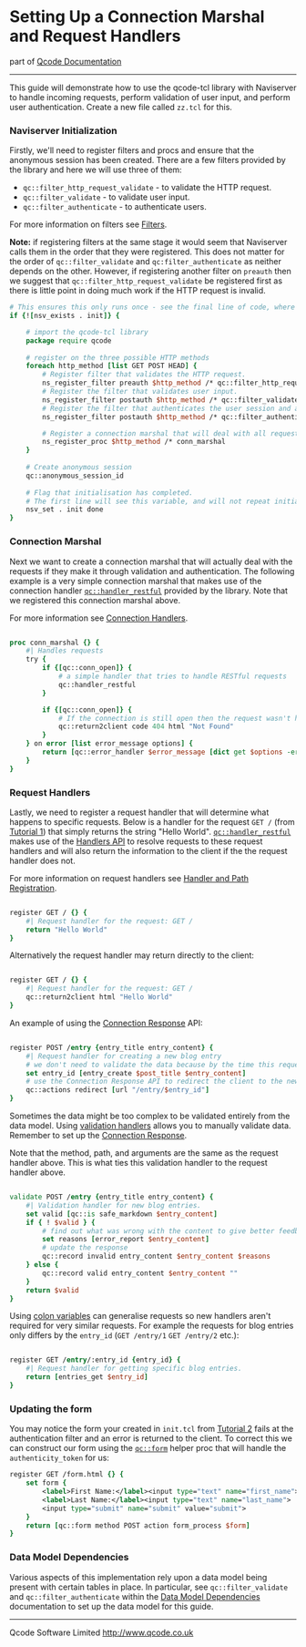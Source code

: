 Setting Up a Connection Marshal and Request Handlers
========
part of [Qcode Documentation](index.md)

* * *

This guide will demonstrate how to use the qcode-tcl library with Naviserver to handle incoming requests, perform validation of user input, and perform user authentication. Create a new file called `zz.tcl` for this.

### Naviserver Initialization
Firstly, we'll need to register filters and procs and ensure that the anonymous session has been created. There are a few filters provided by the library and here we will use three of them:

* `qc::filter_http_request_validate` - to validate the HTTP request.
* `qc::filter_validate` - to validate user input.
* `qc::filter_authenticate` - to authenticate users.

For more information on filters see [Filters].

**Note:** if registering filters at the same stage it would seem that Naviserver calls them in the order that they were registered. This does not matter for the order of `qc::filter_validate` and `qc:filter_authenticate` as neither depends on the other. However, if registering another filter on `preauth` then we suggest that `qc::filter_http_request_validate` be registered first as there is little point in doing much work if the HTTP request is invalid.

```tcl
# This ensures this only runs once - see the final line of code, where the variable is set.
if {![nsv_exists . init]} {

    # import the qcode-tcl library
    package require qcode
    
    # register on the three possible HTTP methods
    foreach http_method [list GET POST HEAD] {
        # Register filter that validates the HTTP request.
        ns_register_filter preauth $http_method /* qc::filter_http_request_validate
        # Register the filter that validates user input.
        ns_register_filter postauth $http_method /* qc::filter_validate
        # Register the filter that authenticates the user session and authenticity token.
        ns_register_filter postauth $http_method /* qc::filter_authenticate

        # Register a connection marshal that will deal with all requests.
        ns_register_proc $http_method /* conn_marshal
    }
  
    # Create anonymous session
    qc::anonymous_session_id
    
    # Flag that initialisation has completed.
    # The first line will see this variable, and will not repeat initialisation.
    nsv_set . init done
}

```


### Connection Marshal
Next we want to create a connection marshal that will actually deal with the requests if they make it through validation and authentication. The following example is a very simple connection marshal that makes use of the connection handler [`qc::handler_restful`] provided by the library. Note that we registered this connection marshal above.

For more information see [Connection Handlers].

```tcl

proc conn_marshal {} {
    #| Handles requests
    try {
        if {[qc::conn_open]} {
            # a simple handler that tries to handle RESTful requests
            qc::handler_restful
        }

        if {[qc::conn_open]} {
            # If the connection is still open then the request wasn't handled by handler_restful
            qc::return2client code 404 html "Not Found"
        }
    } on error [list error_message options] {
        return [qc::error_handler $error_message [dict get $options -errorinfo] [dict get $options -errorcode]]
    }
}

```

### Request Handlers
Lastly, we need to register a request handler that will determine what happens to specific requests. Below is a handler for the request `GET /` (from [Tutorial 1]) that simply returns the string "Hello World". [`qc::handler_restful`] makes use of the [Handlers API] to resolve requests to these request handlers and will also return the information to the client if the the request handler does not.

For more information on request handlers see [Handler and Path Registration].

```tcl

register GET / {} {
    #| Request handler for the request: GET /
    return "Hello World"
}

```

Alternatively the request handler may return directly to the client:

```tcl

register GET / {} {
    #| Request handler for the request: GET /
    qc::return2client html "Hello World"
}
```

An example of using the [Connection Response] API:

```tcl

register POST /entry {entry_title entry_content} {
    #| Request handler for creating a new blog entry
    # we don't need to validate the data because by the time this request handler is called qc::filter_validate has done the validation for us
    set entry_id [entry_create $post_title $entry_content]
    # use the Connection Response API to redirect the client to the new entry URL.
    qc::actions redirect [url "/entry/$entry_id"]
}
```

Sometimes the data might be too complex to be validated entirely from the data model. Using [validation handlers] allows you to manually validate data. Remember to set up the [Connection Response].

Note that the method, path, and arguments are the same as the request handler above. This is what ties this validation handler to the request handler above.

```tcl

validate POST /entry {entry_title entry_content} {
    #| Validation handler for new blog entries.
    set valid [qc::is safe_markdown $entry_content]
    if { ! $valid } {
        # find out what was wrong with the content to give better feedback to the client
        set reasons [error_report $entry_content]
        # update the response
        qc::record invalid entry_content $entry_content $reasons
    } else {
        qc::record valid entry_content $entry_content ""
    }
    return $valid
}
```

Using [colon variables] can generalise requests so new handlers aren't required for very similar requests. For example the requests for blog entries only differs by the `entry_id` (`GET /entry/1` `GET /entry/2` etc.):

```tcl

register GET /entry/:entry_id {entry_id} {
    #| Request handler for getting specific blog entries.
    return [entries_get $entry_id]
}
```
### Updating the form
You may notice the form your created in `init.tcl` from [Tutorial 2] fails at the authentication filter and an error is returned to the client.
To correct this we can construct our form using the [`qc::form`] helper proc that will handle the `authenticity_token` for us:
```tcl
register GET /form.html {} {
	set form {
		<label>First Name:</label><input type="text" name="first_name">
		<label>Last Name:</label><input type="text" name="last_name">
		<input type="submit" name="submit" value="submit">
	}
	return [qc::form method POST action form_process $form]
}
```

### Data Model Dependencies

Various aspects of this implementation rely upon a data model being present with certain tables in place. In particular, see `qc::filter_validate` and `qc::filter_authenticate` within the [Data Model Dependencies] documentation to set up the data model for this guide.

* * *

Qcode Software Limited <http://www.qcode.co.uk>

[Filters]: filters.md
[Connection Handlers]: connection-handlers.md
[Tutorial 1]: installation.md
[`qc::handler_restful`]: connection-handlers.md#handler_restful.md
[Handlers API]: handlers-api.md
[Handler and Path Registration]: registration.md
[Connection Response]: connection-response.md
[colon variables]: registration.md#paths-with-variable-elements
[Tutorial 2]: tutorial-2-form-posting-and-nsv-variables.md
[injection attacks]: security.md
[validation handlers]: registration.md#validate
[`qc::form`]: procs/form.md
[Data Model Dependencies]: data-model-dependencies.md
